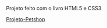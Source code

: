 Projeto feito com o livro HTML5 e CSS3

<a href="https://zuyngle.github.io/Projeto-PetShop/" target="_blank">Projeto-Petshop<a/>
